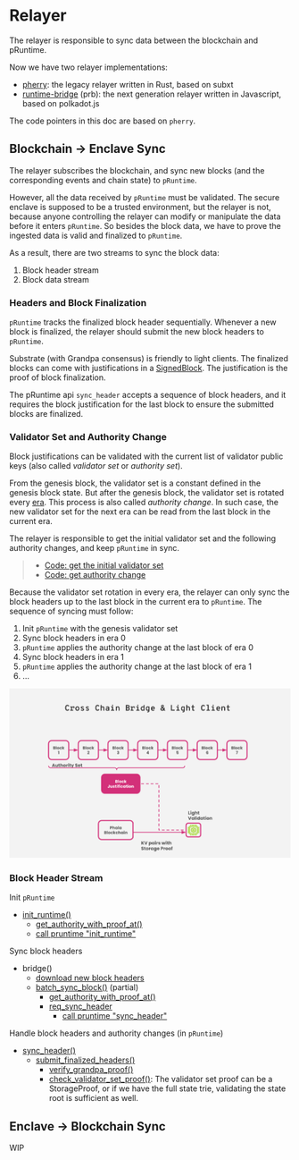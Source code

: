 # Relayer

The relayer is responsible to sync data between the blockchain and pRuntime.

Now we have two relayer implementations:

- [pherry](../standalone/pherry): the legacy relayer written in Rust, based on subxt
- [runtime-bridge](https://github.com/Cyrux-Network/runtime-bridge) (prb): the next generation relayer written in Javascript, based on polkadot.js

The code pointers in this doc are based on `pherry`.

## Blockchain -> Enclave Sync

The relayer subscribes the blockchain, and sync new blocks (and the corresponding events and chain state) to `pRuntime`.

However, all the data received by `pRuntime` must be validated. The secure enclave is supposed to be a trusted environment, but the relayer is not, because anyone controlling the relayer can modify or manipulate the data before it enters `pRuntime`. So besides the block data, we have to prove the ingested data is valid and finalized to `pRuntime`.

As a result, there are two streams to sync the block data:

1. Block header stream
2. Block data stream

### Headers and Block Finalization

`pRuntime` tracks the finalized block header sequentially. Whenever a new block is finalized, the relayer should submit the new block headers to `pRuntime`.

Substrate (with Grandpa consensus) is friendly to light clients. The finalized blocks can come with justifications in a [SignedBlock](https://substrate.dev/rustdocs/v3.0.0-monthly-2021-05/sp_runtime/generic/struct.SignedBlock.html#structfield.justifications). The justification is the proof of block finalization.

The pRuntime api `sync_header` accepts a sequence of block headers, and it requires the block justification for the last block to ensure the submitted blocks are finalized.

### Validator Set and Authority Change

Block justifications can be validated with the current list of validator public keys (also called _validator set_ or _authority set_). 

From the genesis block, the validator set is a constant defined in the genesis block state. But after the genesis block, the validator set is rotated every [era](https://wiki.polkadot.network/docs/en/glossary#era). This process is also called _authority change_. In such case, the new validator set for the next era can be read from the last block in the current era.

The relayer is responsible to get the initial validator set and the following authority changes, and keep `pRuntime` in sync.

> - [Code: get the initial validator set](https://github.com/Cyrux-Network/cyrux-blockchain/blob/6da6386026fc240d8be3c43d3b0375d3bd2f7071/standalone/pherry/src/main.rs#L480)
> - [Code: get authority change]((https://github.com/Cyrux-Network/cyrux-blockchain/blob/6da6386026fc240d8be3c43d3b0375d3bd2f7071/standalone/pherry/src/main.rs#L389-L394))

Because the validator set rotation in every era, the relayer can only sync the block headers up to the last block in the current era to `pRuntime`. The sequence of syncing must follow:

1. Init `pRuntime` with the genesis validator set
2. Sync block headers in era 0
3. `pRuntime` applies the authority change at the last block of era 0
4. Sync block headers in era 1
5. `pRuntime` applies the authority change at the last block of era 1
6. ...

![Grandpa Light Client](./static/grandpa-light-client.png)

### Block Header Stream

Init `pRuntime`

- [init_runtime()](https://github.com/Cyrux-Network/cyrux-blockchain/blob/6da6386026fc240d8be3c43d3b0375d3bd2f7071/standalone/pherry/src/main.rs#L475)
    - [get_authority_with_proof_at()](https://github.com/Cyrux-Network/cyrux-blockchain/blob/6da6386026fc240d8be3c43d3b0375d3bd2f7071/standalone/pherry/src/main.rs#L480)
    - [call pruntime "init_runtime"](https://github.com/Cyrux-Network/cyrux-blockchain/blob/6da6386026fc240d8be3c43d3b0375d3bd2f7071/standalone/pherry/src/main.rs#L501-L505)

Sync block headers

- bridge()
    - [download new block headers](https://github.com/Cyrux-Network/cyrux-blockchain/blob/6da6386026fc240d8be3c43d3b0375d3bd2f7071/standalone/pherry/src/main.rs#L695-L707)
    - [batch_sync_block()](https://github.com/Cyrux-Network/cyrux-blockchain/blob/6da6386026fc240d8be3c43d3b0375d3bd2f7071/standalone/pherry/src/main.rs#L318-L402) (partial)
        - [get_authority_with_proof_at()](https://github.com/Cyrux-Network/cyrux-blockchain/blob/6da6386026fc240d8be3c43d3b0375d3bd2f7071/standalone/pherry/src/main.rs#L392)
        - [req_sync_header](https://github.com/Cyrux-Network/cyrux-blockchain/blob/6da6386026fc240d8be3c43d3b0375d3bd2f7071/standalone/pherry/src/main.rs#L401)
            - [call pruntime "sync_header"](https://github.com/Cyrux-Network/cyrux-blockchain/blob/6da6386026fc240d8be3c43d3b0375d3bd2f7071/standalone/pherry/src/main.rs#L224)

Handle block headers and authority changes (in `pRuntime`)

- [sync_header()](https://github.com/Cyrux-Network/cyrux-blockchain/blob/ab8f0c7e16b4aa679370c6ef8cb2e2ec08c820c7/standalone/pruntime/enclave/src/lib.rs#L1246)
    - [submit_finalized_headers()](https://github.com/Cyrux-Network/cyrux-blockchain/blob/ab8f0c7e16b4aa679370c6ef8cb2e2ec08c820c7/standalone/pruntime/enclave/src/lib.rs#L1289)
        - [verify_grandpa_proof()](https://github.com/Cyrux-Network/cyrux-blockchain/blob/ab8f0c7e16b4aa679370c6ef8cb2e2ec08c820c7/standalone/pruntime/enclave/src/light_validation/mod.rs#L165)
        - [check_validator_set_proof()](https://github.com/Cyrux-Network/cyrux-blockchain/blob/ab8f0c7e16b4aa679370c6ef8cb2e2ec08c820c7/standalone/pruntime/enclave/src/light_validation/mod.rs#L183): The validator set proof can be a StorageProof, or if we have the full state trie, validating the state root is sufficient as well.

## Enclave -> Blockchain Sync

WIP
